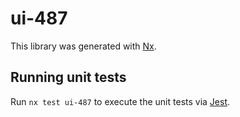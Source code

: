 # ui-487

This library was generated with [Nx](https://nx.dev).

## Running unit tests

Run `nx test ui-487` to execute the unit tests via [Jest](https://jestjs.io).
